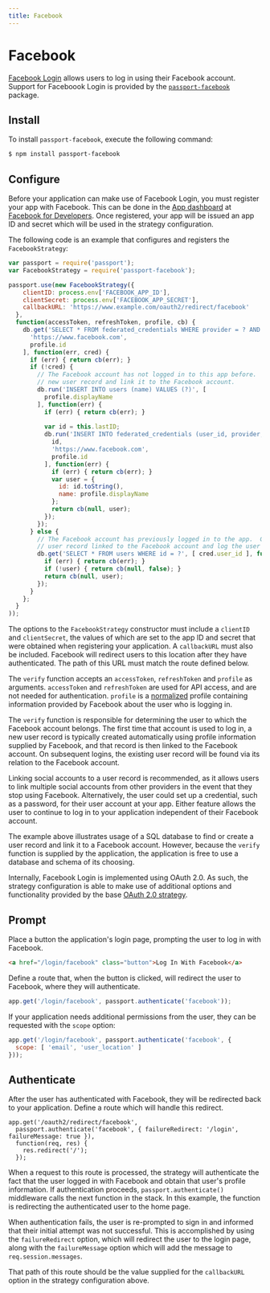 ```yaml
---
title: Facebook
---
```


# Facebook

[Facebook Login](https://developers.facebook.com/docs/facebook-login/) allows
users to log in using their Facebook account.  Support for Faceboook Login is
provided by the [`passport-facebook`](https://www.passportjs.org/packages/passport-facebook/)
package.

## Install

To install `passport-facebook`, execute the following command:

```bash
$ npm install passport-facebook
```

## Configure

Before your application can make use of Facebook Login, you must register your
app with Facebook.  This can be done in the [App dashboard](https://developers.facebook.com/apps)
at [Facebook for Developers](https://developers.facebook.com/).  Once
registered, your app will be issued an app ID and secret which will be used in
the strategy configuration.

The following code is an example that configures and registers the
`FacebookStrategy`:

```javascript
var passport = require('passport');
var FacebookStrategy = require('passport-facebook');

passport.use(new FacebookStrategy({
    clientID: process.env['FACEBOOK_APP_ID'],
    clientSecret: process.env['FACEBOOK_APP_SECRET'],
    callbackURL: 'https://www.example.com/oauth2/redirect/facebook'
  },
  function(accessToken, refreshToken, profile, cb) {
    db.get('SELECT * FROM federated_credentials WHERE provider = ? AND subject = ?', [
      'https://www.facebook.com',
      profile.id
    ], function(err, cred) {
      if (err) { return cb(err); }
      if (!cred) {
        // The Facebook account has not logged in to this app before.  Create a
        // new user record and link it to the Facebook account.
        db.run('INSERT INTO users (name) VALUES (?)', [
          profile.displayName
        ], function(err) {
          if (err) { return cb(err); }
      
          var id = this.lastID;
          db.run('INSERT INTO federated_credentials (user_id, provider, subject) VALUES (?, ?, ?)', [
            id,
            'https://www.facebook.com',
            profile.id
          ], function(err) {
            if (err) { return cb(err); }
            var user = {
              id: id.toString(),
              name: profile.displayName
            };
            return cb(null, user);
          });
        });
      } else {
        // The Facebook account has previously logged in to the app.  Get the
        // user record linked to the Facebook account and log the user in.
        db.get('SELECT * FROM users WHERE id = ?', [ cred.user_id ], function(err, user) {
          if (err) { return cb(err); }
          if (!user) { return cb(null, false); }
          return cb(null, user);
        });
      }
    };
  }
));
```

The options to the `FacebookStrategy` constructor must include a `clientID` and
`clientSecret`, the values of which are set to the app ID and secret that were
obtained when registering your application.  A `callbackURL` must also be
included.  Facebook will redirect users to this location after they have
authenticated.  The path of this URL must match the route defined below.

The `verify` function accepts an `accessToken`, `refreshToken` and `profile` as
arguments.  `accessToken` and `refreshToken` are used for API access, and are
not needed for authentication.  `profile` is a [normalized](/guide/profile/)
profile containing information provided by Facebook about the user who is
logging in.

The `verify` function is responsible for determining the user to which the
Facebook account belongs.  The first time that account is used to log in, a new
user record is typically created automatically using profile information
supplied by Facebook, and that record is then linked to the Facebook account.
On subsequent logins, the existing user record will be found via its relation to
the Facebook account.

Linking social accounts to a user record is recommended, as it allows users to
link multiple social accounts from other providers in the event that they stop
using Facebook.  Alternatively, the user could set up a credential, such as a
password, for their user account at your app.  Either feature allows the user to
continue to log in to your application independent of their Facebook account.

The example above illustrates usage of a SQL database to find or create a user
record and link it to a Facebook account.  However, because the `verify`
function is supplied by the application, the application is free to use a
database and schema of its choosing.

Internally, Facebook Login is implemented using OAuth 2.0.  As such, the
strategy configuration is able to make use of additional options and
functionality provided by the base [OAuth 2.0 strategy](/docs/oauth/).

## Prompt

Place a button the application's login page, prompting the user to log in with
Facebook.

```html
<a href="/login/facebook" class="button">Log In With Facebook</a>
```

Define a route that, when the button is clicked, will redirect the user to
Facebook, where they will authenticate.

```javascript
app.get('/login/facebook', passport.authenticate('facebook'));
```

If your application needs additional permissions from the user, they can be
requested with the `scope` option:

```javascript
app.get('/login/facebook', passport.authenticate('facebook', {
  scope: [ 'email', 'user_location' ]
}));
```

## Authenticate

After the user has authenticated with Facebook, they will be redirected back
to your application.  Define a route which will handle this redirect.

```
app.get('/oauth2/redirect/facebook',
  passport.authenticate('facebook', { failureRedirect: '/login', failureMessage: true }),
  function(req, res) {
    res.redirect('/');
  });
```

When a request to this route is processed, the strategy will authenticate the
fact that the user logged in with Facebook and obtain that user's profile
information.  If authentication proceeds,  `passport.authenticate()` middleware
calls the next function in the stack.  In this example, the function is
redirecting the authenticated user to the home page.

When authentication fails, the user is re-prompted to sign in and informed that
their initial attempt was not successful.  This is accomplished by using the
`failureRedirect` option, which will redirect the user to the login page, along
with the `failureMessage` option which will add the message to
`req.session.messages`.

That path of this route should be the value supplied for the `callbackURL`
option in the strategy configuration above.
